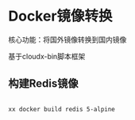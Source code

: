 
# Docker镜像转换

核心功能：将国外镜像转换到国内镜像

基于cloudx-bin脚本框架

## 构建Redis镜像

```bash

xx docker build redis 5-alpine


```




